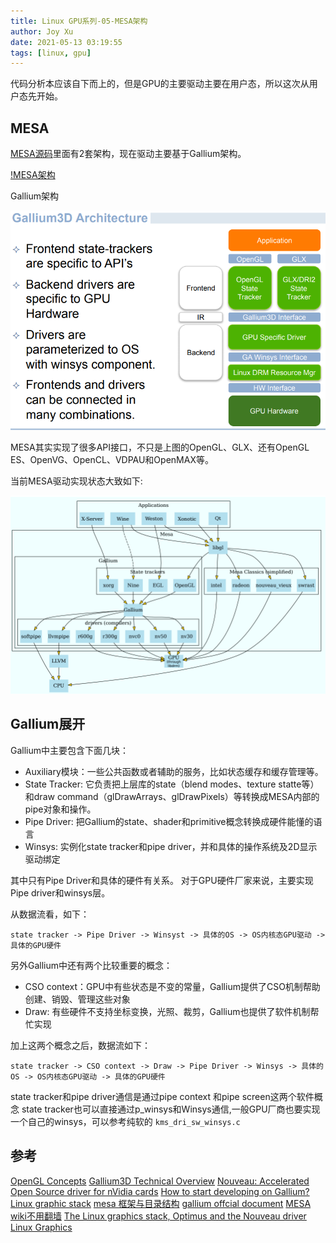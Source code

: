 ```yaml
---
title: Linux GPU系列-05-MESA架构
author: Joy Xu
date: 2021-05-13 03:19:55
tags: [linux, gpu]
---
```


代码分析本应该自下而上的，但是GPU的主要驱动主要在用户态，所以这次从用户态先开始。

## MESA

[MESA源码](https://gitlab.freedesktop.org/mesa/mesa)里面有2套架构，现在驱动主要基于Gallium架构。

[!MESA架构](/images/mesa_arch1.png)

Gallium架构

![MESA Gallium架构](/images/mesa_arch2.png)

MESA其实实现了很多API接口，不只是上图的OpenGL、GLX、还有OpenGL ES、OpenVG、OpenCL、VDPAU和OpenMAX等。

当前MESA驱动实现状态大致如下:

![MESA驱动状态](/images/mesa_arch3.png)

## Gallium展开

Gallium中主要包含下面几块：

* Auxiliary模块：一些公共函数或者辅助的服务，比如状态缓存和缓存管理等。
* State Tracker: 它负责把上层库的state（blend modes、texture statte等）和draw command（glDrawArrays、glDrawPixels）等转换成MESA内部的pipe对象和操作。
* Pipe Driver: 把Gallium的state、shader和primitive概念转换成硬件能懂的语言
* Winsys: 实例化state tracker和pipe driver，并和具体的操作系统及2D显示驱动绑定

其中只有Pipe Driver和具体的硬件有关系。
对于GPU硬件厂家来说，主要实现Pipe driver和winsys层。

从数据流看，如下：

	state tracker -> Pipe Driver -> Winsyst -> 具体的OS -> OS内核态GPU驱动 -> 具体的GPU硬件

另外Gallium中还有两个比较重要的概念：

* CSO context：GPU中有些状态是不变的常量，Gallium提供了CSO机制帮助创建、销毁、管理这些对象
* Draw: 有些硬件不支持坐标变换，光照、裁剪，Gallium也提供了软件机制帮忙实现

加上这两个概念之后，数据流如下：

	state tracker -> CSO context -> Draw -> Pipe Driver -> Winsys -> 具体的OS -> OS内核态GPU驱动 -> 具体的GPU硬件

state tracker和pipe driver通信是通过pipe context 和pipe screen这两个软件概念
state tracker也可以直接通过p_winsys和Winsys通信,一般GPU厂商也要实现一个自己的winsys，可以参考纯软的 `kms_dri_sw_winsys.c`

## 参考

[OpenGL Concepts](https://www.khronos.org/opengl/wiki/Portal:OpenGL_Concepts)
[Gallium3D Technical Overview](https://www.freedesktop.org/wiki/Software/gallium/)
[Nouveau: Accelerated Open Source driver for nVidia cards](https://nouveau.freedesktop.org/)
[How to start developing on Gallium?](https://mesa-dev.freedesktop.narkive.com/X4wQjx8E/how-to-start-developing-on-gallium)
[Linux graphic stack](https://www.studiopixl.com/2017-05-13/linux-graphic-stack-an-overview.html)
[mesa 框架与目录结构](https://winddoing.github.io/post/39ae47e2.html)
[gallium offcial document](https://gallium.readthedocs.io/en/latest/)
[MESA wiki不用翻墙](http://oer2go.org:81/wikipedia_en_all_novid_2017-08/A/Mesa_(computer_graphics).html)
[The Linux graphics stack, Optimus and the Nouveau driver](http://phd.mupuf.org/files/kr2014.pdf)
[Linux Graphics](https://wdv4758h.github.io/notes/graphics/introduction.html)
